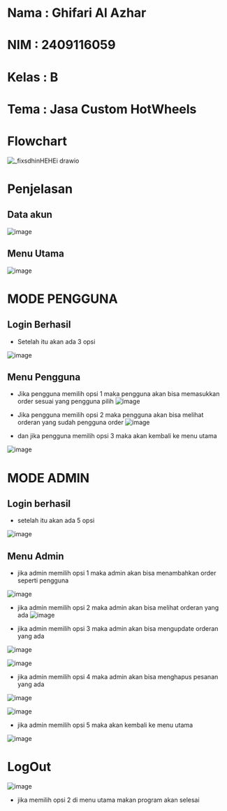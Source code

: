 # Nama : Ghifari Al Azhar
# NIM : 2409116059
# Kelas : B
# Tema : Jasa Custom HotWheels

# Flowchart
![_fixsdhinHEHEi drawio](https://github.com/user-attachments/assets/77081ac9-020b-42c1-822c-59a7513eef88)
# Penjelasan 

## Data akun 
![image](https://github.com/user-attachments/assets/e8e31713-c26d-400c-b296-315ebfc1050c)

## Menu Utama
![image](https://github.com/user-attachments/assets/98fb16d6-7bd2-4feb-9977-71f3b15b46ac)

# MODE PENGGUNA
## Login Berhasil
- Setelah itu akan ada 3 opsi

![image](https://github.com/user-attachments/assets/da7c2330-f482-4c7e-9a5f-ac7542aac6a2)
## Menu Pengguna

- Jika pengguna memilih opsi 1 maka pengguna akan bisa memasukkan order sesuai yang pengguna pilih
![image](https://github.com/user-attachments/assets/3715d422-d798-491d-89d3-8212bcfe58f7)

- Jika pengguna memilih opsi 2 maka pengguna akan bisa melihat orderan yang sudah pengguna order
![image](https://github.com/user-attachments/assets/d034b799-4d42-4f58-a17d-734072f2c1f8)

- dan jika pengguna memilih opsi 3 maka akan kembali ke menu utama
  
![image](https://github.com/user-attachments/assets/eff8d234-c76c-468a-b2f5-e584db54f621)


# MODE ADMIN
## Login berhasil 
- setelah itu akan ada 5 opsi
  
![image](https://github.com/user-attachments/assets/7b1800c4-7a5b-4ad5-b0fa-3df12cc4b2b6)
## Menu Admin
- jika admin memilih opsi 1 maka admin akan bisa menambahkan order seperti pengguna
  
![image](https://github.com/user-attachments/assets/fcd79b8d-4fac-402e-8dd4-08637d6f1f6d)

- jika admin memilih opsi 2 maka admin akan bisa melihat orderan yang ada
![image](https://github.com/user-attachments/assets/3b8e668f-9c1e-43fd-ad78-ec8cc4d597e9)

- jika admin memilih opsi 3 maka admin akan bisa mengupdate orderan yang ada

![image](https://github.com/user-attachments/assets/66b98641-5f94-49fc-92c6-35b2e6b32e4c)

![image](https://github.com/user-attachments/assets/223259e7-5fdc-46d3-aa75-a3fbe7f836dd)


- jika admin memilih opsi 4 maka admin akan bisa menghapus pesanan yang ada
  
![image](https://github.com/user-attachments/assets/1da1c4c6-64b8-4468-a431-e18e2ce33114)

![image](https://github.com/user-attachments/assets/22067041-4deb-454a-8500-c6ec2e242c0b)

- jika admin memilih opsi 5 maka akan kembali ke menu utama
  
![image](https://github.com/user-attachments/assets/856dc77a-e9df-4cf6-82b0-e009eca63c55)


# LogOut

![image](https://github.com/user-attachments/assets/e7de1997-a114-4326-b05e-309fa3d32124)
- jika memilih opsi 2 di menu utama makan program akan selesai






